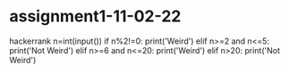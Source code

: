 # assignment1-11-02-22
hackerrank
n=int(input())
if n%2!=0:
    print('Weird')
elif n>=2 and n<=5:
    print('Not Weird')
elif n>=6 and n<=20:
    print('Weird')
elif n>20:
    print('Not Weird')
